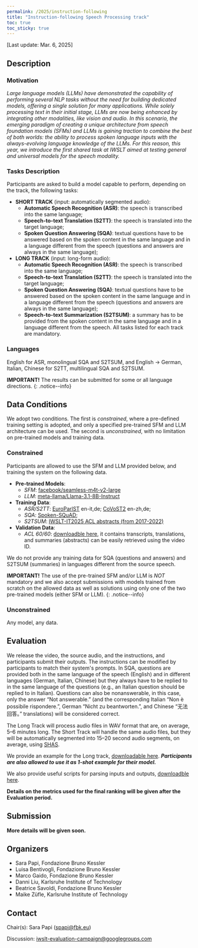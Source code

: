 ```yaml
---
permalink: /2025/instruction-following
title: "Instruction-following Speech Processing track"
toc: true
toc_sticky: true
---
```


[Last update: Mar. 6, 2025]

## Description

<!-- Description the task, the languages, and the type of data -->
### Motivation
*Large language models (LLMs) have demonstrated the capability of performing several NLP tasks without the need for building 
dedicated models, offering a single solution for many applications.
While solely processing text in their initial stage, LLMs are now being enhanced by integrating 
other modalities, like vision and audio. 
In this scenario, the emerging paradigm of creating a unique architecture from speech foundation models (SFMs) and LLMs 
is gaining traction to combine the best of both worlds: the ability to process spoken language inputs with the 
always-evolving language knowledge of the LLMs. 
For this reason, this year, we introduce the first shared task at IWSLT aimed at testing general and universal models 
for the speech modality.*

### Tasks Description
Participants are asked to build a model capable to perform, depending on the track, the following tasks:
* **SHORT TRACK** (input: automatically segmented audio):
    * **Automatic Speech Recognition (ASR)**: the speech is transcribed into the same language;
    * **Speech-to-text Translation (S2TT)**: the speech is translated into the target language;
    * **Spoken Question Answering (SQA)**: textual questions have to be answered based on the spoken content in the same language and in a language different from the speech (questions and answers are always in the same language);
* **LONG TRACK** (input: long-form audio): 
    * **Automatic Speech Recognition (ASR)**: the speech is transcribed into the same language;
    * **Speech-to-text Translation (S2TT)**: the speech is translated into the target language;
    * **Spoken Question Answering (SQA)**: textual questions have to be answered based on the spoken content in the same language and in a language different from the speech (questions and answers are always in the same language);
    * **Speech-to-text Summarization (S2TSUM)**: a summary has to be provided from the spoken content in the same language and in a language different from the speech.
All tasks listed for each track are mandatory.

### Languages
English for ASR, monolingual SQA and S2TSUM, and English -> German, Italian, Chinese for S2TT, multilingual SQA and S2TSUM.

**IMPORTANT!** The results can be submitted for some or all language directions.
{: .notice--info}

## Data Conditions
<!-- Details description of the data and links to download -->

We adopt two conditions. The first is *constrained*, where a pre-defined training setting is adopted, and only a specified pre-trained SFM and LLM architecture can be used. The second is *unconstrained*, with no limitation on pre-trained models and training data.

### Constrained
Participants are allowed to use the SFM and LLM provided below, and training the system on the following data.
* **Pre-trained Models**:
    * *SFM*: [facebook/seamless-m4t-v2-large](https://huggingface.co/facebook/seamless-m4t-v2-large)
    * *LLM*: [meta-llama/Llama-3.1-8B-Instruct](https://huggingface.co/meta-llama/Llama-3.1-8B-Instruct)
* **Training Data**:
    * *ASR/S2TT*: [EuroParlST](https://www.mllp.upv.es/europarl-st/) en-it,de; [CoVoST2](https://github.com/facebookresearch/covost) en-zh,de;
    * *SQA*: [Spoken-SQuAD](https://github.com/Chia-Hsuan-Lee/Spoken-SQuAD);
    * *S2TSUM*: [IWSLT-IT2025 ACL abstracts (from 2017-2022)](https://huggingface.co/datasets/maikezu/abstract-gen-acl-17-22)
* **Validation Data**:
    * *ACL 60/60*: [downloadble here](https://aclanthology.org/attachments/2023.iwslt-1.2.dataset.zip), it contains transcripts, translations, and summaries (abstracts) can be easily retrieved using the video ID.
 
We do not provide any training data for SQA (questions and answers) and S2TSUM (summaries) in languages different from the source speech.

**IMPORTANT!** The use of the pre-trained SFM and/or LLM is *NOT* mandatory and we also accept submissions with models trained from scratch on the allowed data as well as solutions using only one of the two pre-trained models (either SFM or LLM).
{: .notice--info}

### Unconstrained 
Any model, any data.

## Evaluation
<!-- Description of metrics used for evaluation, what the official ranking is based on, links to evaluation scripts -->

We release the video, the source audio, and the instructions, and participants submit their outputs. The instructions can be modified by participants to match their system's prompts.
In SQA, questions are provided both in the same language of the speech (English) and in different languages (German, Italian, Chinese) but they always have to be replied to in the same language of the questions (e.g., an Italian question should be replied to in Italian). Questions can also be nonanswerable, in this case, only the answer “Not answerable.” (and the corresponding Italian “Non è possibile rispondere.”, German “Nicht zu beantworten.”, and Chinese “无法回答。” translations) will be considered correct.

The Long Track will process audio files in WAV format that are, on average, 5–6 minutes long. The Short Track will handle the same audio files, but they will be automatically segmented into 15–20 second audio segments, on average, using [SHAS](https://github.com/mt-upc/SHAS).

We provide an example for the Long track, [downloadable here](https://fbk.sharepoint.com/:u:/s/MTUnit/ESlS27NCiRNCj5kBYusDpW4BCkpCPe7cI_5ON75tIAe2hw?e=mOsdQV). ***Participants are also allowed to use it as 1-shot example for their model.***

We also provide useful scripts for parsing inputs and outputs, [downloadble here](https://drive.google.com/file/d/1o0fZ4uC3WbnZ9CVjB2uFoextkI_xTt9v/view?usp=sharing).

**Details on the metrics used for the final ranking will be given after the Evaluation period.**

## Submission

<!-- Description of expected submission format and submission instructions -->

**More details will be given soon.**


## Organizers

<!-- List of organizers' names and affiliations -->
* Sara Papi, Fondazione Bruno Kessler
* Luisa Bentivogli, Fondazione Bruno Kessler
* Marco Gaido, Fondazione Bruno Kessler
* Danni Liu, Karlsruhe Institute of Technology
* Beatrice Savoldi, Fondazione Bruno Kessler
* Maike Züfle, Karlsruhe Institute of Technology

## Contact

<!-- Add chair(s) and their contact info, as well as standard google group -->
Chair(s): Sara Papi (<spapi@fbk.eu>)

Discussion: <iwslt-evaluation-campaign@googlegroups.com>

